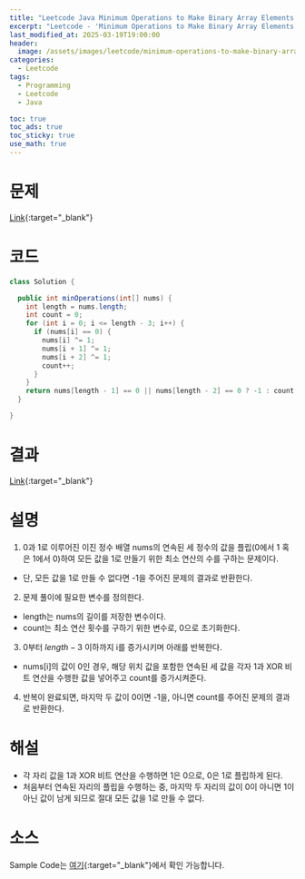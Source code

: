 ```yaml
---
title: "Leetcode Java Minimum Operations to Make Binary Array Elements Equal to One I"
excerpt: "Leetcode - 'Minimum Operations to Make Binary Array Elements Equal to One I' 문제 Java 풀이"
last_modified_at: 2025-03-19T19:00:00
header:
  image: /assets/images/leetcode/minimum-operations-to-make-binary-array-elements-equal-to-one-i.png
categories:
  - Leetcode
tags:
  - Programming
  - Leetcode
  - Java

toc: true
toc_ads: true
toc_sticky: true
use_math: true
---
```

# 문제
[Link](https://leetcode.com/problems/minimum-operations-to-make-binary-array-elements-equal-to-one-i/){:target="_blank"}

# 코드
```java
class Solution {

  public int minOperations(int[] nums) {
    int length = nums.length;
    int count = 0;
    for (int i = 0; i <= length - 3; i++) {
      if (nums[i] == 0) {
        nums[i] ^= 1;
        nums[i + 1] ^= 1;
        nums[i + 2] ^= 1;
        count++;
      }
    }
    return nums[length - 1] == 0 || nums[length - 2] == 0 ? -1 : count;
  }

}
```

# 결과
[Link](https://leetcode.com/problems/minimum-operations-to-make-binary-array-elements-equal-to-one-i/submissions/1578917356/){:target="_blank"}

# 설명
1. 0과 1로 이루어진 이진 정수 배열 nums의 연속된 세 정수의 값을 플립(0에서 1 혹은 1에서 0)하여 모든 값을 1로 만들기 위한 최소 연산의 수를 구하는 문제이다.
- 단, 모든 값을 1로 만들 수 없다면 -1을 주어진 문제의 결과로 반환한다.

2. 문제 풀이에 필요한 변수를 정의한다.
- length는 nums의 길이를 저장한 변수이다.
- count는 최소 연산 횟수를 구하기 위한 변수로, 0으로 초기화한다.

3. 0부터  $length - 3$ 이하까지 i를 증가시키며 아래를 반복한다.
- nums[i]의 값이 0인 경우, 해당 위치 값을 포함한 연속된 세 값을 각자 1과 XOR 비트 연산을 수행한 값을 넣어주고 count를 증가시켜준다.

4. 반복이 완료되면, 마지막 두 값이 0이면 -1을, 아니면 count를 주어진 문제의 결과로 반환한다.

# 해설
- 각 자리 값을 1과 XOR 비트 연산을 수행하면 1은 0으로, 0은 1로 플립하게 된다.
- 처음부터 연속된 자리의 플립을 수행하는 중, 마지막 두 자리의 값이 0이 아니면 1이 아닌 값이 남게 되므로 절대 모든 값을 1로 만들 수 없다.

# 소스
Sample Code는 [여기](https://github.com/GracefulSoul/leetcode/blob/master/src/main/java/gracefulsoul/problems/MinimumOperationsToMakeBinaryArrayElementsEqualToOneI.java){:target="_blank"}에서 확인 가능합니다.
